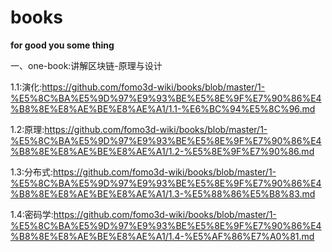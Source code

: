# books
**for good you some thing**

一、one-book:讲解区块链-原理与设计

1.1:演化:https://github.com/fomo3d-wiki/books/blob/master/1-%E5%8C%BA%E5%9D%97%E9%93%BE%E5%8E%9F%E7%90%86%E4%B8%8E%E8%AE%BE%E8%AE%A1/1.1-%E6%BC%94%E5%8C%96.md

1.2:原理:https://github.com/fomo3d-wiki/books/blob/master/1-%E5%8C%BA%E5%9D%97%E9%93%BE%E5%8E%9F%E7%90%86%E4%B8%8E%E8%AE%BE%E8%AE%A1/1.2-%E5%8E%9F%E7%90%86.md

1.3:分布式:https://github.com/fomo3d-wiki/books/blob/master/1-%E5%8C%BA%E5%9D%97%E9%93%BE%E5%8E%9F%E7%90%86%E4%B8%8E%E8%AE%BE%E8%AE%A1/1.3-%E5%88%86%E5%B8%83.md

1.4:密码学:https://github.com/fomo3d-wiki/books/blob/master/1-%E5%8C%BA%E5%9D%97%E9%93%BE%E5%8E%9F%E7%90%86%E4%B8%8E%E8%AE%BE%E8%AE%A1/1.4-%E5%AF%86%E7%A0%81.md

